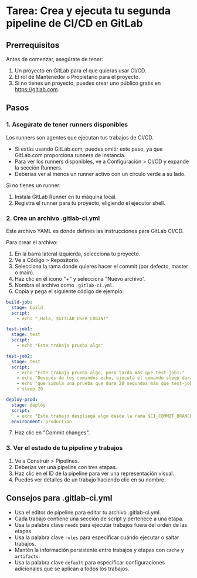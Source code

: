 # Tarea: Crea y ejecuta tu segunda pipeline de CI/CD en GitLab

## Prerrequisitos

Antes de comenzar, asegúrate de tener:

1. Un proyecto en GitLab para el que quieras usar CI/CD.
2. El rol de Mantenedor o Propietario para el proyecto.
3. Si no tienes un proyecto, puedes crear uno público gratis en https://gitlab.com.

## Pasos

### 1. Asegúrate de tener runners disponibles

Los runners son agentes que ejecutan tus trabajos de CI/CD.

- Si estás usando GitLab.com, puedes omitir este paso, ya que GitLab.com proporciona runners de instancia.
- Para ver los runners disponibles, ve a Configuración > CI/CD y expande la sección Runners.
- Deberías ver al menos un runner activo con un círculo verde a su lado.

Si no tienes un runner:
1. Instala GitLab Runner en tu máquina local.
2. Registra el runner para tu proyecto, eligiendo el ejecutor shell.

### 2. Crea un archivo .gitlab-ci.yml

Este archivo YAML es donde defines las instrucciones para GitLab CI/CD.

Para crear el archivo:

1. En la barra lateral izquierda, selecciona tu proyecto.
2. Ve a Código > Repositorio.
3. Selecciona la rama donde quieres hacer el commit (por defecto, master o main).
4. Haz clic en el icono "+" y selecciona "Nuevo archivo".
5. Nombra el archivo como `.gitlab-ci.yml`.
6. Copia y pega el siguiente código de ejemplo:

```yaml
build-job:
  stage: build
  script:
    - echo "¡Hola, $GITLAB_USER_LOGIN!"

test-job1:
  stage: test
  script:
    - echo "Este trabajo prueba algo"

test-job2:
  stage: test
  script:
    - echo "Este trabajo prueba algo, pero tarda más que test-job1."
    - echo "Después de los comandos echo, ejecuta el comando sleep durante 20 segundos"
    - echo "que simula una prueba que dura 20 segundos más que test-job1"
    - sleep 20

deploy-prod:
  stage: deploy
  script:
    - echo "Este trabajo despliega algo desde la rama $CI_COMMIT_BRANCH."
  environment: production
```

7. Haz clic en "Commit changes".

### 3. Ver el estado de tu pipeline y trabajos

1. Ve a Construir > Pipelines.
2. Deberías ver una pipeline con tres etapas.
3. Haz clic en el ID de la pipeline para ver una representación visual.
4. Puedes ver detalles de un trabajo haciendo clic en su nombre.

## Consejos para .gitlab-ci.yml

- Usa el editor de pipeline para editar tu archivo .gitlab-ci.yml.
- Cada trabajo contiene una sección de script y pertenece a una etapa.
- Usa la palabra clave `needs` para ejecutar trabajos fuera del orden de las etapas.
- Usa la palabra clave `rules` para especificar cuándo ejecutar o saltar trabajos.
- Mantén la información persistente entre trabajos y etapas con `cache` y `artifacts`.
- Usa la palabra clave `default` para especificar configuraciones adicionales que se aplican a todos los trabajos.
